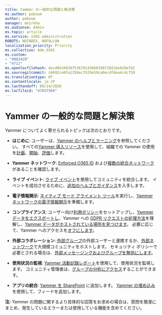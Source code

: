 ```yaml
---
title: Yammer の一般的な問題と解決策
ms.author: pebaum
author: pebaum
manager: mnirkhe
ms.audience: Admin
ms.topic: article
ms.service: o365-administration
ROBOTS: NOINDEX, NOFOLLOW
localization_priority: Priority
ms.collection: Adm_O365
ms.custom:
- "9002428"
- "4712"
ms.openlocfilehash: 4ecd8b34830f53670145068398f28d16e820efd2
ms.sourcegitcommit: c6692ce0fa1358ec3529e59ca0ecdfdea4cdc759
ms.translationtype: HT
ms.contentlocale: ja-JP
ms.lasthandoff: 09/14/2020
ms.locfileid: "47657569"
---
```

# <a name="yammer-common-issues-and-resolutions"></a>Yammer の一般的な問題と解決策

Yammer についてよく寄せられるトピックは次のとおりです。

- **はじめに**: ユーザーは、[Yammer のヘルプとラーニング](https://support.office.com/yammer)を参照してください。 すべての[Yammer 導入リソース](https://aka.ms/yamresources)を使用して、組織での Yammer の使用を[計画](https://aka.ms/YamSuccessGuide)、[開始](https://aka.ms/YamLaunchPlaybook)、[評価](https://aka.ms/YamMeasureSuccesGuide)します。 

- **Yammer ネットワーク**: [Enforced O365 ID](https://docs.microsoft.com/yammer/configure-your-yammer-network/enforce-office-365-identity) および[複数の統合ネットワーク](https://docs.microsoft.com/yammer/configure-your-yammer-network/consolidate-multiple-yammer-networks)があることを確認します。 

- **ライブ イベント**: [ライブ イベント](https://docs.microsoft.com/yammer/manage-yammer-groups/yammer-live-events)を使用してコミュニティを統合します。 イベントを成功させるために、[追加のヘルプとガイダンス](https://resources.techcommunity.microsoft.com/live-events/assistance/)を入手します。 

- **電子情報開示**: [ネイティブ モード アライメント ツール](https://docs.microsoft.com/yammer/configure-your-yammer-network/overview-native-mode)を実行し、[Yammer ネットワークの電子情報開示](https://docs.microsoft.com/yammer/manage-security-and-compliance/overview-of-ediscovery)を準備します。 

- **コンプライアンス**: ユーザー向け[利用ポリシー](https://docs.microsoft.com/yammer/manage-security-and-compliance/set-up-a-usage-policy)をセットアップし、[Yammer データをエクスポートし](https://docs.microsoft.com/yammer/manage-security-and-compliance/export-yammer-enterprise-data)、Yammer への [GDPR リクエストの処理方法](https://docs.microsoft.com/yammer/manage-security-and-compliance/gdpr-requests-in-yammer-enterprise)を理解し、[Yammer データがホストされている場所を見つけます](https://docs.microsoft.com/yammer/manage-security-and-compliance/data-residency)。 必要に応じて、Yammer へのアクセスを[オフにします](https://docs.microsoft.com/yammer/manage-yammer-users/turn-off-user-access)。

- **外部コラボレーション**: [外部グループ](https://docs.microsoft.com/yammer/work-with-external-users/create-and-manage-external-groups)の外部ユーザーと連携するか、[外部ネットワーク](https://docs.microsoft.com/yammer/work-with-external-users/create-and-manage-an-external-network)で大規模コミュニティをホストします。 セキュリティ ポリシーで必要とされる場合は、[外部メッセージングおよびグループを無効にします](https://docs.microsoft.com/yammer/work-with-external-users/disable-external-messaging)。 

- **使用状況の監視**: [Yammer 活動記録レポート](https://docs.microsoft.com/microsoft-365/admin/activity-reports/yammer-activity-report)を使用して、使用状況を監視します。 コミュニティ管理者は、[グループの分析にアクセス](https://support.office.com/article/view-group-insights-in-yammer-73f9fa6d-d442-4f25-9194-d5317c9328ab)することができます。

- **アプリの統合**: [Yammer を SharePoint](https://docs.microsoft.com/yammer/integrate-yammer-with-other-apps/embed-a-feed-into-a-sharepoint-site) に追加します。 [Yammer の埋め込み](https://developer.yammer.com/docs/embed)を使用して、フィードを追加します。 

**注:** Yammer の問題に関するより具体的な回答をお求めの場合は、質問を簡潔にまとめ、発生しているエラーまたは使用している機能を含めてください。
